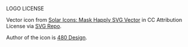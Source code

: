 LOGO LICENSE

Vector icon from [Solar Icons: Mask Happly SVG Vector](https://www.svgrepo.com/svg/529067/mask-happly)
in CC Attribution License via [SVG Repo](https://www.svgrepo.com).

Author of the icon is [480 Design](https://www.instagram.com/480_design).
